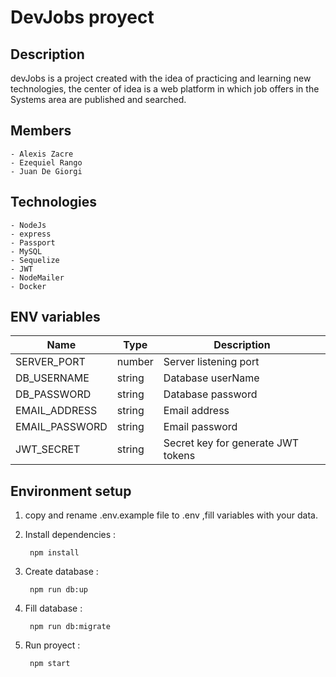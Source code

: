 # DevJobs proyect

## Description

devJobs is a project created with the idea of practicing and learning new technologies, the center of
idea is a web platform in which job offers in the Systems area are published and searched.

## Members

    - Alexis Zacre
    - Ezequiel Rango
    - Juan De Giorgi
## Technologies

    - NodeJs
    - express
    - Passport
    - MySQL
    - Sequelize 
    - JWT
    - NodeMailer 
    - Docker 

## ENV variables

| Name              | Type   | Description                                            |
| ----------------- | ------ | ------------------------------------------------------ |
| SERVER_PORT       | number | Server listening port                                  |
| DB_USERNAME       | string | Database userName                                      |
| DB_PASSWORD       | string | Database password                                      |
| EMAIL_ADDRESS     | string | Email address                                          |
| EMAIL_PASSWORD    | string | Email password                                         |
| JWT_SECRET        | string | Secret key for generate JWT tokens                     |

## Environment setup

1. copy and rename .env.example file to .env ,fill variables with your data. 


2. Install dependencies :

        npm install

3. Create database :

        npm run db:up

4. Fill database :

        npm run db:migrate

5. Run proyect :

        npm start
